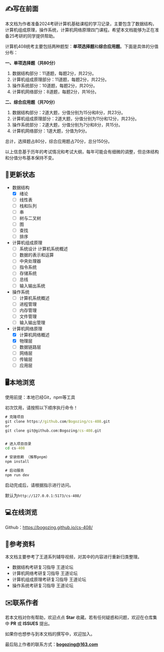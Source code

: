 ## ✍写在前面

本文档为作者准备2024考研计算机基础课程的学习记录，主要包含了数据结构，计算机组成原理，操作系统，计算机网络原理四门课程。希望本文档能够为正在准备25考研的同学提供帮助。

计算机408统考主要包括两种题型：**单项选择题**和**综合应用题**。下面是具体的分值分布：

**一、单项选择题（共80分）**

1. 数据结构部分：11道题，每题2分，共22分。
2. 计算机组成原理部分：11道题，每题2分，共22分。
3. 操作系统部分：10道题，每题2分，共20分。
4. 计算机网络部分：8道题，每题2分，共16分。

**二、综合应用题（共70分）**

1. 数据结构部分：2道大题，分值分别为15分和8分，共23分。
2. 计算机组成原理部分：2道大题，分值分别为11分和12分，共23分。
3. 操作系统部分：2道大题，分值分别为7分和8分，共15分。
4. 计算机网络部分：1道大题，分值为9分。

总计，选择题占80分，综合应用题占70分，总分150分。

以上信息基于历年的考试情况和考试大纲，每年可能会有细微的调整，但总体结构和分值分布基本保持不变。

## 📝更新状态

- 数据结构
  - [x] 绪论
  - [ ] 线性表
  - [ ] 栈和队列
  - [ ] 串
  - [ ] 树与二叉树
  - [ ] 图
  - [ ] 查找
  - [ ] 排序

- 计算机组成原理
  - [ ] 系统设计 计算机系统概述
  - [ ] 数据的表示和运算
  - [ ] 中央处理器
  - [ ] 指令系统
  - [ ] 存储系统
  - [ ] 总线
  - [ ] 输入输出系统

- 操作系统
  - [ ] 计算机系统概述
  - [ ] 进程管理
  - [ ] 内存管理
  - [ ] 文件管理
  - [ ] 输入输出管理

- 计算机网络原理
  - [x] 计算机网络概述
  - [x] 物理层 
  - [ ] 数据链路层
  - [ ] 网络层
  - [ ] 传输层
  - [ ] 应用层

## 🖥️本地浏览

使用前提：本地已经Git，npm等工具

初次饮用，请按照以下顺序执行命令！

```cmd
# 克隆项目
git clone https://github.com/Bogozing/cs-408.git
or
git clone git@github.com:Bogozing/cs-408.git


# 进入项目目录
cd cs-408

# 安装依赖 （推荐pnpm）
npm install

# 启动服务
npm run dev

```

启动完成后，请根据指示进行访问。

默认为`http://127.0.0.1:5173/cs-408/`

## 💻在线浏览

Github：https://bogozing.github.io/cs-408/

## 📓参考资料

本文档主要参考了王道系列辅导视频，对其中的内容进行重新归类整理。

- 数据结构考研复习指导 王道论坛
- 计算机网络考研复习指导 王道论坛
- 计算机组成原理考研复习指导 王道论坛
- 操作系统考研复习指导 王道论坛

## ✉️联系作者

若本文档对你有帮助，欢迎点点 **Star** 收藏。若有任何疑惑和问题，欢迎在仓库集中 **PR** 或 **ISSUES** 提出。

如果你也想参与到本文档的撰写中，欢迎加入。

最后贴上作者的联系方式：**bogozing@163.com**
